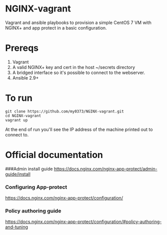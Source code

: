 # NGINX-vagrant
Vagrant and ansible playbooks to provision a simple CentOS 7  VM with NGINX+ and app protect in a basic configuration.

# Prereqs
1) Vagrant
2) A valid NGINX+ key and cert in the host ~/secrets directory
3) A bridged interface so it's possible to connect to the webserver.
4) Ansible 2.9+


# To run

    git clone https://github.com/my0373/NGINX-vagrant.git
    cd NGINX-vagrant
    vagrant up
    
At the end of run you'll see the IP address of the machine printed out to connect to.

# Official documentation
###Admin install guide
https://docs.nginx.com/nginx-app-protect/admin-guide/install

### Configuring App-protect
https://docs.nginx.com/nginx-app-protect/configuration/

### Policy authoring guide
https://docs.nginx.com/nginx-app-protect/configuration/#policy-authoring-and-tuning
